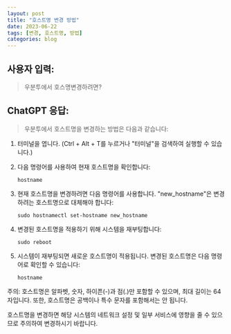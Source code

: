 ```yaml
---
layout: post
title: "호스트명 변경 방법"
date: 2023-06-22
tags: [변경, 호스트명, 방법]
categories: blog
---
```


## 사용자 입력:
> 우분투에서 호스명변경하려면?

## ChatGPT 응답:
> 우분투에서 호스트명을 변경하는 방법은 다음과 같습니다:

1. 터미널을 엽니다. (Ctrl + Alt + T를 누르거나 "터미널"을 검색하여 실행할 수 있습니다.)

2. 다음 명령어를 사용하여 현재 호스트명을 확인합니다:
   ```
   hostname
   ```

3. 현재 호스트명을 변경하려면 다음 명령어를 사용합니다. "new_hostname"은 변경하려는 호스트명으로 대체해야 합니다:
   ```
   sudo hostnamectl set-hostname new_hostname
   ```

4. 변경된 호스트명을 적용하기 위해 시스템을 재부팅합니다:
   ```
   sudo reboot
   ```

5. 시스템이 재부팅되면 새로운 호스트명이 적용됩니다. 변경된 호스트명은 다음 명령어로 확인할 수 있습니다:
   ```
   hostname
   ```

주의: 호스트명은 알파벳, 숫자, 하이픈(-)과 점(.)만 포함할 수 있으며, 최대 길이는 64자입니다. 또한, 호스트명은 공백이나 특수 문자를 포함해서는 안 됩니다.

호스트명을 변경하면 해당 시스템의 네트워크 설정 및 일부 서비스에 영향을 줄 수 있으므로 주의하여 변경하시기 바랍니다.


